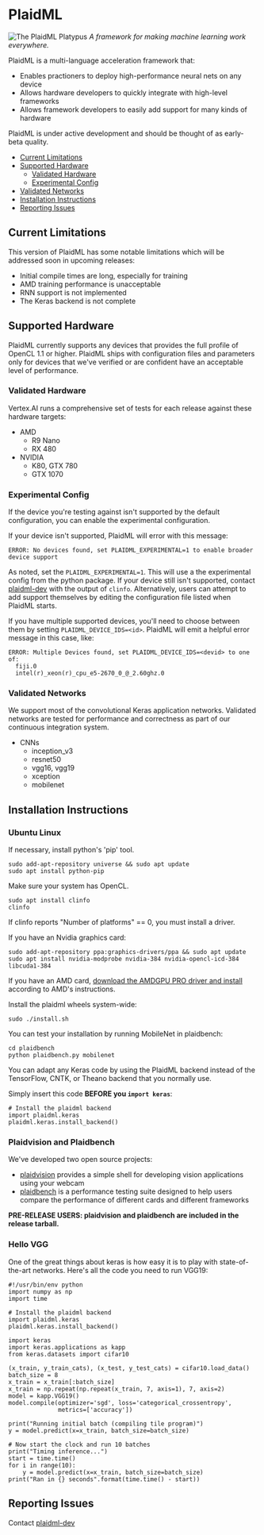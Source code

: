 # PlaidML
![The PlaidML Platypus](https://github.com/vertexai/plaidml/raw/master/images/plaid-final.png)
*A framework for making machine learning work everywhere.*

PlaidML is a multi-language acceleration framework that: 
  
  * Enables practioners to deploy high-performance neural nets on any device
  * Allows hardware developers to quickly integrate with high-level frameworks
  * Allows framework developers to easily add support for many kinds of hardware

PlaidML is under active development and should be thought of as early-beta quality.

- [Current Limitations](#current-limitation)
- [Supported Hardware](#supported-hardware)
  - [Validated Hardware](#validated-hardware)
  - [Experimental Config](#experimental-config)
- [Validated Networks](#validated-networks)
- [Installation Instructions](#installation-instructions)
- [Reporting Issues](#reporting-issues)

## Current Limitations

This version of PlaidML has some notable limitations which will be addressed soon in upcoming releases:

  * Initial compile times are long, especially for training
  * AMD training performance is unacceptable
  * RNN support is not implemented
  * The Keras backend is not complete

## Supported Hardware

PlaidML currently supports any devices that provides the full profile of OpenCL 1.1 or higher. PlaidML ships with
configuration files and parameters only for devices that we've verified or are confident have an acceptable level of 
performance.

### Validated Hardware
Vertex.AI runs a comprehensive set of tests for each release against these hardware targets:
  * AMD
    * R9 Nano
    * RX 480
  * NVIDIA
    * K80, GTX 780
    * GTX 1070

### Experimental Config
If the device you're testing against isn't supported by the default configuration, you can enable the experimental
configuration.

If your device isn't supported, PlaidML will error with this message:
```
ERROR: No devices found, set PLAIDML_EXPERIMENTAL=1 to enable broader device support
```
As noted, set the `PLAIDML_EXPERIMENTAL=1`. This will use a the experimental config from the python package. If your
device still isn't supported, contact [plaidml-dev](https://groups.google.com/forum/#!forum/plaidml-dev) with the output
of `clinfo`. Alternatively, users can attempt to add support themselves by editing the configuration file listed when
PlaidML starts.

If you have multiple supported devices, you'll need to choose between them by setting `PLAIDML_DEVICE_IDS=<id>`. PlaidML
will emit a helpful error message in this case, like:
```
ERROR: Multiple Devices found, set PLAIDML_DEVICE_IDS=<devid> to one of:
  fiji.0
  intel(r)_xeon(r)_cpu_e5-2670_0_@_2.60ghz.0
```

### Validated Networks

We support most of the convolutional Keras application networks. Validated networks are tested for performance and 
correctness as part of our continuous integration system.

 * CNNs
   * inception_v3
   * resnet50
   * vgg16, vgg19
   * xception
   * mobilenet

## Installation Instructions

### Ubuntu Linux
If necessary, install python's 'pip' tool.
```
sudo add-apt-repository universe && sudo apt update
sudo apt install python-pip
```
Make sure your system has OpenCL.
```
sudo apt install clinfo
clinfo
```
If clinfo reports "Number of platforms" == 0, you must install a driver.

If you have an Nvidia graphics card:
```
sudo add-apt-repository ppa:graphics-drivers/ppa && sudo apt update
sudo apt install nvidia-modprobe nvidia-384 nvidia-opencl-icd-384 libcuda1-384
```
If you have an AMD card, [download the AMDGPU PRO driver and install](http://support.amd.com/en-us/kb-articles/Pages/AMDGPU-PRO-Driver-for-Linux-Release-Notes.aspx) according to AMD's instructions.

Install the plaidml wheels system-wide:
```
sudo ./install.sh
```

You can test your installation by running MobileNet in plaidbench:
```
cd plaidbench
python plaidbench.py mobilenet
```

You can adapt any Keras code by using the PlaidML backend instead of the TensorFlow, CNTK, or Theano backend that you 
normally use.

Simply insert this code **BEFORE you `import keras`**:
```
# Install the plaidml backend
import plaidml.keras
plaidml.keras.install_backend()
```

### Plaidvision and Plaidbench

We've developed two open source projects: 

  * [plaidvision](https://github.com/vertexai/plaidvision) provides a simple shell for developing vision applications using your webcam
  * [plaidbench](https://github.com/vertexai/plaidbench) is a performance testing suite designed to help users compare the performance
  of different cards and different frameworks
  
**PRE-RELEASE USERS: plaidvision and plaidbench are included in the release tarball.**


### Hello VGG
One of the great things about keras is how easy it is to play with state-of-the-art networks. Here's all the code you
need to run VGG19:
```
#!/usr/bin/env python
import numpy as np
import time

# Install the plaidml backend
import plaidml.keras
plaidml.keras.install_backend()

import keras
import keras.applications as kapp
from keras.datasets import cifar10

(x_train, y_train_cats), (x_test, y_test_cats) = cifar10.load_data()
batch_size = 8
x_train = x_train[:batch_size]
x_train = np.repeat(np.repeat(x_train, 7, axis=1), 7, axis=2)
model = kapp.VGG19()
model.compile(optimizer='sgd', loss='categorical_crossentropy',
              metrics=['accuracy'])

print("Running initial batch (compiling tile program)")
y = model.predict(x=x_train, batch_size=batch_size)

# Now start the clock and run 10 batches
print("Timing inference...")
start = time.time()
for i in range(10):
    y = model.predict(x=x_train, batch_size=batch_size)
print("Ran in {} seconds".format(time.time() - start))

```

## Reporting Issues
Contact [plaidml-dev](https://groups.google.com/forum/#!forum/plaidml-dev) 